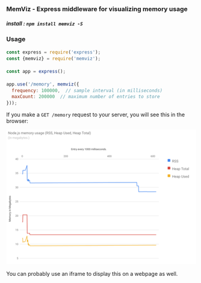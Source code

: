 

### MemViz - Express middleware for visualizing memory usage


##### <i> install </i>:  `npm install memviz -S`


### Usage 

```js
const express = require('express');
const {memviz} = require('memviz');

const app = express();

app.use('/memory', memviz({
  frequency: 100000,  // sample interval (in milliseconds)
  maxCount: 200000  // maximum number of entries to store 
}));
```


If you make a `GET /memory` request to your server, you will see this in the browser:

<kbd>
    <img src="https://raw.githubusercontent.com/oresoftware/memviz/master/media/memviz.png">
</kbd>

You can probably use an iframe to display this on a webpage as well.


